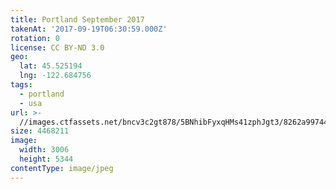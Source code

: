```yaml
---
title: Portland September 2017
takenAt: '2017-09-19T06:30:59.000Z'
rotation: 0
license: CC BY-ND 3.0
geo:
  lat: 45.525194
  lng: -122.684756
tags:
  - portland
  - usa
url: >-
  //images.ctfassets.net/bncv3c2gt878/5BNhibFyxqHMs41zphJgt3/8262a9974437c2e610610a9d7510acd5/portland-september-2017_37269544776_o
size: 4468211
image:
  width: 3006
  height: 5344
contentType: image/jpeg
---
```


